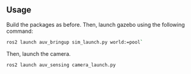 ## Usage

Build the packages as before. Then, launch gazebo using the following command:

```bash
ros2 launch auv_bringup sim_launch.py world:=pool` 
```

Then, launch the camera.
```bash
ros2 launch auv_sensing camera_launch.py
```

